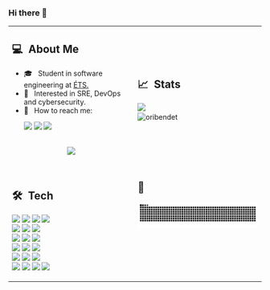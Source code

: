 ### Hi there 👋
<table>
  <tr>
    <td>
      <h2> 💻 &nbsp;About Me </h2>
       <ul>
        <li>🎓 &nbsp; Student in software engineering at <a href="https://www.etsmtl.ca/">ÉTS.</a></li>
        <li>🤔 &nbsp; Interested in SRE, DevOps and cybersecurity.</li>
        <li>📧 &nbsp; How to reach me:
          <p align="left">
            <a href="mailto:tomcardin@outlook.com"><img src="https://img.shields.io/badge/Outlook-0078D4?style=for-the-badge&logo=microsoft-outlook&logoColor=white"/></a>  
            <a href="https://www.linkedin.com/in/thomas-cardin-349056185"><img src="https://img.shields.io/badge/linkedin-%230077B5.svg?style=for-the-badge&logo=linkedin&logoColor=white"/></a>
            <a href="https://discord.com/users/272554722605400064"><img src="https://img.shields.io/badge/Discord-%235865F2.svg?style=for-the-badge&logo=discord&logoColor=white"/></a>
          </p>
        </li>
       </ul>
       <p align="center">
         <br>
           <img height="180em" src="https://github-readme-stats-eight-theta.vercel.app/api?username=ThomasCardin&show_icons=true&theme=algolia&include_all_commits=true&count_private=true"/>
         <br>
      </p>
    </td>
    <td>
      <h2> 📈 &nbsp;Stats </h2>
      <p align="center">
          <div>
              <img width="400" src="https://github-readme-stats.vercel.app/api/top-langs/?username=ThomasCardin&langs_count=4&theme=algolia&layout=compact"/>
          </div>
          <div>
              <img width="400" src="https://github-readme-streak-stats.herokuapp.com/?user=ThomasCardin&theme=algolia" alt="oribendet"/>
          </div>
      </p>
    </td>
  </tr>
  <tr>
   <td>
     <h2> 🛠 &nbsp;Tech</h2>
     <img src="https://img.shields.io/badge/go-%2300ADD8.svg?style=for-the-badge&logo=go&logoColor=white"/>
     <img src="https://img.shields.io/badge/c%23-%23239120.svg?style=for-the-badge&logo=c-sharp&logoColor=white"/>
     <img src="https://img.shields.io/badge/python-3670A0?style=for-the-badge&logo=python&logoColor=ffdd54"/>
     <img src="https://img.shields.io/badge/java-%23ED8B00.svg?style=for-the-badge&logo=openjdk&logoColor=white"/>
     <br>
     <img src="https://img.shields.io/badge/kubernetes-%23326ce5.svg?style=for-the-badge&logo=kubernetes&logoColor=white"/>
     <img src="https://img.shields.io/badge/docker-%230db7ed.svg?style=for-the-badge&logo=docker&logoColor=white"/>
     <img src="https://img.shields.io/badge/github%20actions-%232671E5.svg?style=for-the-badge&logo=githubactions&logoColor=white"/>
     <br>
     <img src="https://img.shields.io/badge/grafana-%23F46800.svg?style=for-the-badge&logo=grafana&logoColor=white"/>
     <img src="https://img.shields.io/badge/Prometheus-E6522C?style=for-the-badge&logo=Prometheus&logoColor=white"/>
     <img src="https://img.shields.io/badge/terraform-%235835CC.svg?style=for-the-badge&logo=terraform&logoColor=white"/>
     <br>
     <img src="https://img.shields.io/badge/AWS-%23FF9900.svg?style=for-the-badge&logo=amazon-aws&logoColor=white"/>
     <img src="https://img.shields.io/badge/GoogleCloud-%234285F4.svg?style=for-the-badge&logo=google-cloud&logoColor=white"/>
     <img src="https://img.shields.io/badge/DigitalOcean-%230167ff.svg?style=for-the-badge&logo=digitalOcean&logoColor=white"/>
     <br>
     <img src="https://img.shields.io/badge/Linux-FCC624?style=for-the-badge&logo=linux&logoColor=black"/>
     <img src="https://img.shields.io/badge/shell_script-%23121011.svg?style=for-the-badge&logo=gnu-bash&logoColor=white"/>
     <img src="https://img.shields.io/badge/ansible-%231A1918.svg?style=for-the-badge&logo=ansible&logoColor=white"/>
     <br>
     <img src="https://img.shields.io/badge/.NET-5C2D91?style=for-the-badge&logo=.net&logoColor=white"/>
     <img src="https://img.shields.io/badge/angular-%23DD0031.svg?style=for-the-badge&logo=angular&logoColor=white"/>
     <img src="https://img.shields.io/badge/Flutter-%2302569B.svg?style=for-the-badge&logo=Flutter&logoColor=white"/>
     <img src="https://img.shields.io/badge/django-%23092E20.svg?style=for-the-badge&logo=django&logoColor=white"/>
   </td>
   <td>
    <h2> 🐍 </h2>
    <p align="center">
      <picture>
        <source media="(prefers-color-scheme: dark)" srcset="dist/github-snake-dark.svg" />
        <source media="(prefers-color-scheme: light)" srcset="dist/github-snake.svg" />
        <img width="400px" alt="github-snake" src="dist/github-snake.svg" />
      </picture>
    </p>
    <br><br><br><br><br>
  </td>
  </tr>
</table>
